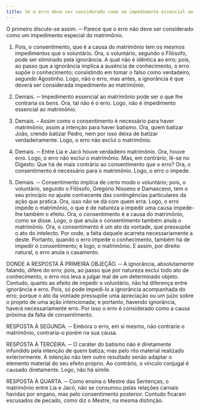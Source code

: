 ```yaml
---
title: Se o erro deve ser considerado como um impedimento essencial ao matrimônio
---
```


O primeiro discute-se assim. ─ Parece que o erro não deve ser considerado como um impedimento especial do matrimônio.  

1. Pois, o consentimento, que é a causa do matrimônio tem os mesmos impedimentos que o voluntário. Ora, o voluntário, segundo o Filósofo, pode ser eliminado pela ignorância. A qual não é idêntica ao erro; pois, ao passo que a ignorância implica a ausência de conhecimento, o erro supõe o conhecimento; consistindo em tomar o falso como verdadeiro, segundo Agostinho. Logo, não o erro, mas antes, a ignorância é que deverá ser considerada impedimento ao matrimônio.  

2. Demais. ─ Impedimento essencial ao matrimônio pode ser o que lhe contraria os bens. Ora, tal não é o erro. Logo, não é impedimento essencial ao matrimônio.  

3. Demais. - Assim como o consentimento é necessário para haver matrimônio, assim a intenção para haver batismo. Ora, quem batizar João, crendo batizar Pedro, nem por isso deixa de batizar verdadeiramente. Logo, o erro não exclui o matrimônio.  

4. Demais. ─ Entre Lia e Jacó houve verdadeiro matrimônio. Ora, houve erro. Logo, o erro não exclui o matrimônio.  Mas, em contrário, lê-se no Digesto: Que há de mais contrário ao consentimento que o erro? Ora, o consentimento é necessário para o matrimônio. Logo, o erro o impede.  

2. Demais. ─ Consentimento implica de certo modo o voluntário; pois, o voluntário, segundo o Filósofo, Gregório Nisseno e Damasceno, tem o seu princípio no ajuste conhecente das contingências particulares da ação que pratica. Ora, isso não se dá com quem erra. Logo, o erro impede o matrimônio, o que é de natureza a impedir uma causa impede-lhe também o efeito. Ora, o consentimento é a causa do matrimônio, como se disse. Logo, o que anula o consentimento também anula o matrimônio. Ora, o consentimento é um ato da vontade, que pressupõe o ato do intelecto. Por onde, a falta daquele acarreta necessariamente a deste. Portanto, quando o erro impede o conhecimento, também há de impedir o consentimento; e logo, o matrimônio.  E assim, por direito natural, o erro anula o casamento.  

DONDE A RESPOSTA À PRIMEIRA OBJEÇÃO. ─ A ignorância, absolutamente falando, difere do erro; pois, ao passo que por natureza exclui todo ato de conhecimento, o erro nos leva a julgar mal de um determinado objeto. Contudo, quanto ao efeito de impedir o voluntário, não há diferença entre ignorância e erro. Pois, só pode impedi-lo a ignorância acompanhada do erro; porque o ato da vontade pressupõe uma apreciação ou um juízo sobre o projeto de uma ação intencionada; e portanto, havendo ignorância, haverá necessariamente erro. Por isso o erro é considerado como a causa próxima da falta de consentimento. 

RESPOSTA À SEGUNDA. ─ Embora o erro, em si mesmo, não contrarie o matrimônio, contraria-o porém na sua causa.  

RESPOSTA À TERCEIRA. ─ O caráter do batismo não é diretamente infundido pela intenção de quem batiza; mas pelo rito material realizado exteriormente. A intenção não tem outro resultado senão adaptar o elemento material do seu efeito próprio. Ao contrário, o vínculo conjugal é causado diretamente. Logo, não há símile.  

RESPOSTA À QUARTA. ─ Como ensina o Mestre das Sentenças, o matrimônio entre Lia e Jacó, não se consumou pelas relações carnais havidas por engano, mas pelo consentimento posterior. Contudo ficaram escusados de pecado, como diz o Mestre, na mesma distinção.